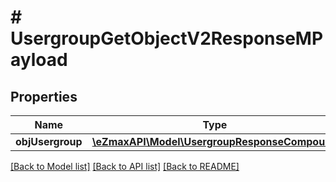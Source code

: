 # # UsergroupGetObjectV2ResponseMPayload

## Properties

Name | Type | Description | Notes
------------ | ------------- | ------------- | -------------
**objUsergroup** | [**\eZmaxAPI\Model\UsergroupResponseCompound**](UsergroupResponseCompound.md) |  |

[[Back to Model list]](../../README.md#models) [[Back to API list]](../../README.md#endpoints) [[Back to README]](../../README.md)
